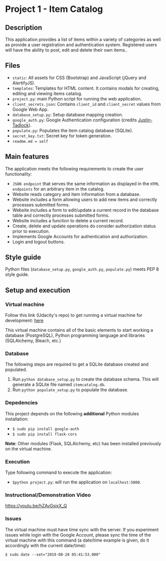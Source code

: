 # Project 1 - Item Catalog

## Description
This application provides a list of items within a variety of categories as well as provide a user registration and authentication system. Registered users will have the ability to post, edit and delete their own items..

## Files

* `static`: All assets for CSS (Bootstrap) and JavaScript (jQuery and AlertifyJS).
* `templates`: Templates for HTML content. It contains modals for creating, editing and viewing items catalog.
* `project.py`: main Python script for running the web application.
* `client_secrets.json`: Contains `client_id` and `client_secret` values from Google Web App.
* `database_setup.py`: Setup database mapping creation.
* `google_auth.py`: Google Authentication configuration (credits [Justin-Tadlock](https://github.com/Justin-Tadlock/auth-playground)).
* `populate.py`: Populates the item catalog database (SQLite).
* `secret_key.txt`: Secret key for token generation.
* `readme.md = self`

## Main features
The application meets the following requirements to create the user functionality:

* `JSON endpoint` that serves the same information as displayed in the `HTML endpoints` for an arbitrary item in the catalog.
* Website reads category and item information from a database.
* Website includes a form allowing users to add new items and correctly processes submitted forms.
* Website includes a form to edit/update a current record in the database table and correctly processes submitted forms.
* Website includes a function to delete a current record.
* Create, delete and update operations do consider authorization status prior to execution.
* Implements Google Accounts for authentication and authorization.
* Login and logout buttons.

## Style guide

Python files (`database_setup.py`, `google_auth.py`, `populate.py`) meets PEP 8 style guide.

## Setup and execution

### Virtual machine
Follow this link (Udacity's repo) to get running a virtual machine for development: [here](https://github.com/udacity/fullstack-nanodegree-vm)

This virtual machine contains all of the basic elements to start working a database (PostgreSQL), Python programming language and libraries (SQLAlchemy, Bleach, etc.)

### Database
The following steps are required to get a SQLite database created and populated.
1. Run `python database_setup.py` to create the database schema. This will generate a SQLite file named `itemcatalog.db`.
2. Run `python populate_setup.py` to populate the database.

### Depedencies

This project depends on the following **additional** Python modules installation:

* `$ sudo pip install google-auth`
* `$ sudo pip install flask-cors`

**Note**: Other modules (Flask, SQLAlchemy, etc) has been installed previously on the virtual machine.

### Execution

Type following command to execute the application:

* `$python project.py`: will run the application on `localhost:5000`.

### Instructional/Demonstration Video

https://youtu.be/hZAvGsjxX_Q

### Issues
The virtual machine must have time sync with the server. If you experiment issues while login with the Google Account, please sync the time of the virtual machine with this command (a date/time example is given, do it accordingly with the current date/time):

`$ sudo date --set="2019-08-28 05:41:53.000"`